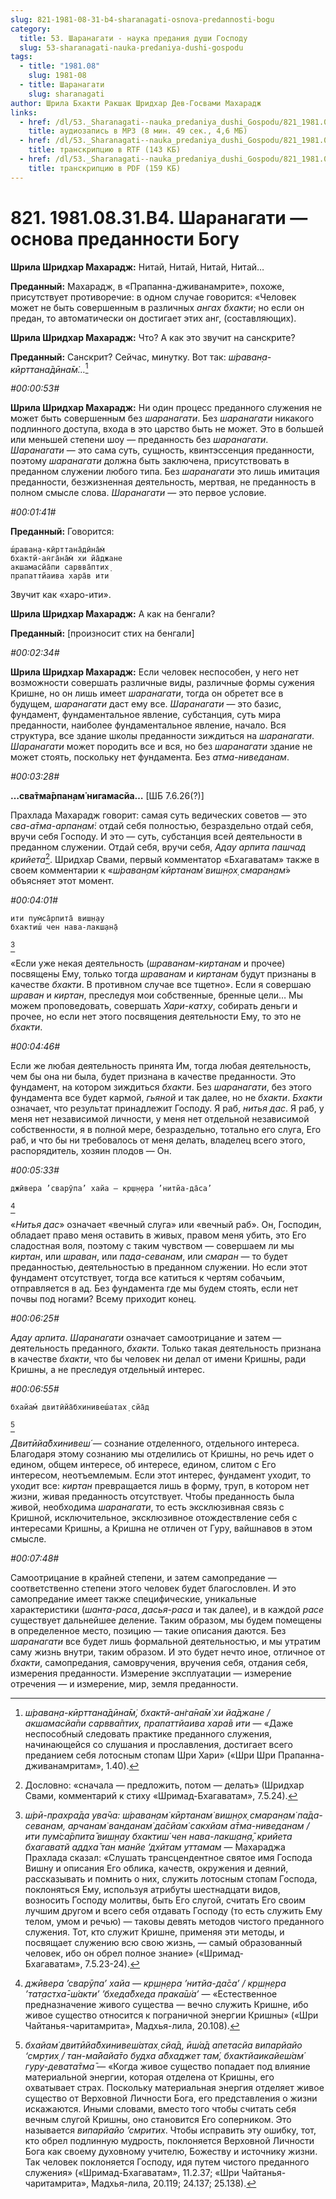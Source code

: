```yaml
---
slug: 821-1981-08-31-b4-sharanagati-osnova-predannosti-bogu
category:
  title: 53. Шаранагати - наука предания души Господу
  slug: 53-sharanagati-nauka-predaniya-dushi-gospodu
tags:
  - title: "1981.08"
    slug: 1981-08
  - title: Шаранагати
    slug: sharanagati
author: Шрила Бхакти Ракшак Шридхар Дев-Госвами Махарадж
links:
  - href: /dl/53._Sharanagati--nauka_predaniya_dushi_Gospodu/821_1981.08.31.B4_SridharMj_Sharanagati_osnova_predannosti_Bogu.mp3
    title: аудиозапись в MP3 (8 мин. 49 сек., 4,6 МБ)
  - href: /dl/53._Sharanagati--nauka_predaniya_dushi_Gospodu/821_1981.08.31.B4_SridharMj_Sharanagati_osnova_predannosti_Bogu.rtf
    title: транскрипцию в RTF (143 КБ)
  - href: /dl/53._Sharanagati--nauka_predaniya_dushi_Gospodu/821_1981.08.31.B4_SridharMj_Sharanagati_osnova_predannosti_Bogu.pdf
    title: транскрипцию в PDF (159 КБ)
---
```


# 821. 1981.08.31.B4. Шаранагати — основа преданности Богу

**Шрила Шридхар Махарадж:** Нитай, Нитай, Нитай, Нитай…

**Преданный:** Махарадж, в «Прапанна-дживанамрите», похоже, присутствует противоречие: в одном случае говорится: «Человек может не быть совершенным в различных *ангах бхакти*; но если он предан, то автоматически он достигает этих анг, (составляющих).

**Шрила Шридхар Махарадж:** Что? А как это звучит на санскрите?

**Преданный:** Санскрит? Сейчас, минутку. Вот так: *ш́раван̣а-кӣрттана̄дӣна̄м̇…*[^_ftn1]

*#00:00:53#*

**Шрила Шридхар Махарадж:** Ни один процесс преданного служения не может быть совершенным без *шаранагати*. Без *шаранагати* никакого подлинного доступа, входа в это царство быть не может. Это в большей или меньшей степени шоу — преданность без *шаранагати*. *Шаранагати* — это сама суть, сущность, квинтэссенция преданности, поэтому *шаранагати* должна быть заключена, присутствовать в преданном служении любого типа. Без *шаранагати* это лишь имитация преданности, безжизненная деятельность, мертвая, не преданность в полном смысле слова. *Шаранагати* — это первое условие.

*#00:01:41#*

**Преданный:** Говорится:

    ш́раван̣а-кӣрттана̄дӣна̄м̇
    бхактй-ан̇га̄на̄м̇ хи йа̄джане
    акшамасйа̄пи сарвва̄птих̣
    прапаттйаива хара̄в ити

Звучит как «харо-ити».

**Шрила Шридхар Махарадж:** А как на бенгали?

**Преданный:** [произносит стих на бенгали]

*#00:02:34#*

**Шрила Шридхар Махарадж:** Если человек неспособен, у него нет возможности совершать различные виды, различные формы сужения Кришне, но он лишь имеет *шаранагати*, тогда он обретет все в будущем, *шаранагати* даст ему все. *Шаранагати* — это базис, фундамент, фундаментальное явление, субстанция, суть мира преданности, наиболее фундаментальное явление, начало. Вся структура, все здание школы преданности зиждиться на *шаранагати*. *Шаранагати* может породить все и вся, но без *шаранагати* здание не может стоять, поскольку нет фундамента. Без *атма-ниведанам*.

*#00:03:28#*

**…сва̄тма̄рпан̣ам̇ нигамасйа…** [ШБ 7.6.26(?)]

Прахлада Махарадж говорит: самая суть ведических советов — это *сва-а̄тма-арпан̣ам̇*: отдай себя полностью, безраздельно отдай себя, вручи себя Господу. И это — суть, субстанция всей деятельности в преданном служении. Отдай себя, вручи себя, *Адау арпита пашчад крийета*[^_ftn2]. Шридхар Свами, первый комментатор «Бхагаватам» также в своем комментарии к «*ш́раван̣ам̇ кӣртанам̇ виш̣н̣ох̣ смаран̣ам̇*» объясняет этот момент.

*#00:04:01#*

    ити пум̇са̄рпита̄ виш̣н̣ау
    бхактиш́ чен нава-лакш̣ан̣а̄
[^_ftn3]

«Если уже некая деятельность (*шраванам-киртанам* и прочее) посвящены Ему, только тогда *шраванам* и *киртанам* будут признаны в качестве *бхакти*. В противном случае все тщетно». Если я совершаю *шраван* и *киртан*, преследуя мои собственные, бренные цели… Мы можем проповедовать, совершать *Хари-катху*, собирать деньги и прочее, но если нет этого посвящения деятельности Ему, то это не *бхакти*.

*#00:04:46#*

Если же любая деятельность принята Им, тогда любая деятельность, чем бы она ни была, будет признана в качестве преданности. Это фундамент, на котором зиждиться *бхакти*. Без *шаранагати*, без этого фундамента все будет кармой, *гьяной* и так далее, но не *бхакти*. *Бхакти* означает, что результат принадлежит Господу. Я раб, *нитья дас*. Я раб, у меня нет независимой личности, у меня нет отдельной независимой собственности, я в полной мере, безраздельно, тотально его слуга, Его раб, и что бы ни требовалось от меня делать, владелец всего этого, распорядитель, хозяин плодов — Он.

*#00:05:33#*

    джӣвера ’сварӯпа’ хайа — кр̣ш̣н̣ера ’нитйа-да̄са’
[^_ftn4]

«*Нитья дас*» означает «вечный слуга» или «вечный раб». Он, Господин, обладает право меня оставить в живых, правом меня убить, это Его сладостная воля, поэтому с таким чувством — совершаем ли мы *киртан*, или *шраван*, или *пада-севанам*, или *смаран* — то будет преданностью, деятельностью в преданном служении. Но если этот фундамент отсутствует, тогда все катиться к чертям собачьим, отправляется в ад. Без фундамента где мы будем стоять, если нет почвы под ногами? Всему приходит конец.

*#00:06:25#*

*Адау арпита*. *Шаранагати* означает самоотрицание и затем — деятельность преданного, *бхакти*. Только такая деятельность признана в качестве *бхакти*, что бы человек ни делал от имени Кришны, ради Кришны, а не преследуя отдельный интерес.

*#00:06:55#*

    бхайам́ двитӣйа̄бхинивеш́атах̣ сйа̄д
[^_ftn5]

*Двитӣйа̄бхинивеш́* — сознание отделенного, отдельного интереса. Благодаря этому сознанию мы отделились от Кришны, но речь идет о едином, общем интересе, об интересе, едином, слитом с Его интересом, неотъемлемым. Если этот интерес, фундамент уходит, то уходит все: *киртан* превращается лишь в форму, труп, в котором нет жизни, живая преданность отсутствует. Чтобы преданность была живой, необходима *шаранагати*, то есть эксклюзивная связь с Кришной, исключительное, эксклюзивное отождествление себя с интересами Кришны, а Кришна не отличен от Гуру, вайшнавов в этом смысле.

*#00:07:48#*

Самоотрицание в крайней степени, и затем самопредание — соответственно степени этого человек будет благословлен. И это самопредание имеет также специфические, уникальные характеристики (*шанта-раса*, *дасья-раса* и так далее), и в каждой *расе* существует дальнейшее деление. Таким образом, мы будем помещены в определенное место, позицию — такие описания даются. Без *шаранагати* все будет лишь формальной деятельностью, и мы утратим саму жизнь внутри, таким образом. И это будет нечто иное, отличное от *бхакти*, самопредания, самовручения, вручения себя, отдания себя, измерения преданности. Измерение эксплуатации — измерение отречения — и измерение, мир, земля преданности.



[^_ftn1]: *ш́раван̣а-кӣрттана̄дӣна̄м̇, бхактй-ан̇га̄на̄м̇ хи йа̄джане / акшамасйа̄пи сарвва̄птих̣, прапаттйаива хара̄в ити* — «Даже неспособный следовать практике преданного служения, начинающейся со слушания и прославления, достигает всего преданием себя лотосным стопам Шри Хари» («Шри Шри Прапанна-дживанамритам», 1.40).

[^_ftn2]: Дословно: «сначала — предложить, потом — делать» (Шридхар Свами, комментарий к стиху «Шримад-Бхагаватам», 7.5.24).

[^_ftn3]: *ш́рӣ-прахра̄да ува̄ча: ш́раван̣ам̇ кӣртанам̇ виш̣н̣ох̣ смаран̣ам̇ па̄да-севанам, арчанам̇ ванданам̇ да̄сйам̇ сакхйам а̄тма-ниведанам / ити пум̇са̄рпита̄ виш̣н̣ау бхактиш́ чен нава-лакш̣ан̣а̄, крийета бхагаватй аддха̄ тан манйе ’дхӣтам уттамам* — Махараджа Прахлада сказал: «Слушать трансцендентное святое имя Господа Вишну и описания Его облика, качеств, окружения и деяний, рассказывать и помнить о них, служить лотосным стопам Господа, поклоняться Ему, используя атрибуты шестнадцати видов, возносить Господу молитвы, быть Его слугой, считать Его своим лучшим другом и всего себя отдавать Господу (то есть служить Ему телом, умом и речью) — таковы девять методов чистого преданного служения. Тот, кто служит Кришне, применяя эти методы, и посвящает служению всю свою жизнь, — самый образованный человек, ибо он обрел полное знание» («Шримад-Бхагаватам», 7.5.23-24).

[^_ftn4]: *джӣвера ’сварӯпа’ хайа — кр̣ш̣н̣ера ’нитйа-да̄са’ / кр̣ш̣н̣ера ’тат̣астха̄-ш́акти’ ’бхеда̄бхеда прака̄ш́а’* — «Естественное предназначение живого существа — вечно служить Кришне, ибо живое существо относится к пограничной энергии Кришны» («Шри Чайтанья-чаритамрита», Мадхья-лила, 20.108).

[^_ftn5]: *бхайам́ двитӣйа̄бхинивеш́атах̣ сйа̄д, ӣш́а̄д апетасйа випарйайо ‘смр̣тих̣ / тан-ма̄йайа̄то будха а̄бхаджет там́, бхактйаикайеш́ам́ гуру-девата̄тма̄* — «Когда живое существо попадает под влияние материальной энергии, которая отделена от Кришны, его охватывает страх. Поскольку материальная энергия отделяет живое существо от Верховной Личности Бога, его представления о жизни искажаются. Иными словами, вместо того чтобы считать себя вечным слугой Кришны, оно становится Его соперником. Это называется *випарйайо ’смритих*. Чтобы исправить эту ошибку, тот, кто обрел подлинную мудрость, поклоняется Верховной Личности Бога как своему духовному учителю, Божеству и источнику жизни. Так человек поклоняется Господу, идя путем чистого преданного служения» («Шримад-Бхагаватам», 11.2.37; «Шри Чайтанья-чаритамрита», Мадхья-лила, 20.119; 24.137; 25.138).

